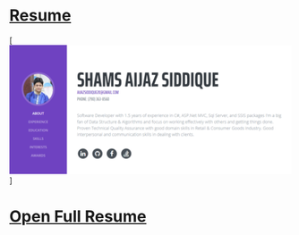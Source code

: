 # [Resume](https://github.com/Aijaz-siddique/ShamsAijazSiddique_Resume)

[![Resume Preview](Resume_Screenshot.PNG)]

# [Open Full Resume](<embed src="https://github.com/Aijaz-siddique/ShamsAijazSiddique_Resume/ShamsAijazSiddique_Resume.pdf" type="application/pdf" />)
